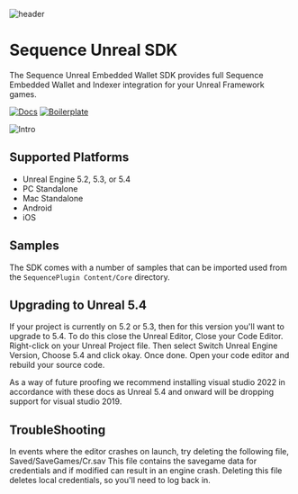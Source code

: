 ![header](https://github.com/user-attachments/assets/2db8f2e9-bf37-4417-9501-5234cc031c50)

# Sequence Unreal SDK

The Sequence Unreal Embedded Wallet SDK provides full Sequence Embedded Wallet and Indexer integration for your Unreal Framework games.

[![Docs](https://img.shields.io/badge/Documentation-7334f8)](https://docs.sequence.xyz/sdk/unreal/introduction)
[![Boilerplate](https://img.shields.io/badge/Get%20started%20using%20our%20Boilerplate%20Project-7334f8)](https://github.com/0xsequence/unreal-embedded-wallet-boilerplate)

![Intro](https://docs.sequence.xyz/img/unreal/unreal_intro.gif)

## Supported Platforms

- Unreal Engine 5.2, 5.3, or 5.4
- PC Standalone
- Mac Standalone
- Android
- iOS

## Samples

The SDK comes with a number of samples that can be imported used from the `SequencePlugin Content/Core` directory.

## Upgrading to Unreal 5.4

If your project is currently on 5.2 or 5.3, then for this version you'll want to upgrade to 5.4. To do this close the Unreal Editor, Close your Code Editor. Right-click on your Unreal Project file. Then select Switch Unreal Engine Version, Choose 5.4 and click okay. Once done. Open your code editor and rebuild your source code.

As a way of future proofing we recommend installing visual studio 2022 in accordance with these docs as Unreal 5.4 and onward will be dropping support for visual studio 2019.

## TroubleShooting

In events where the editor crashes on launch, try deleting the following file, Saved/SaveGames/Cr.sav
This file contains the savegame data for credentials and if modified can result in an engine crash.
Deleting this file deletes local credentials, so you'll need to log back in.
